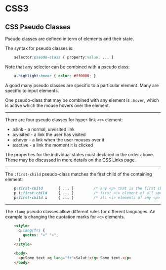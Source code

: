 <!DOCTYPE html>
<html>

<link rel="stylesheet" href="../styles/style-sheet.css" />

<body>

# CSS3

## CSS Pseudo Classes

Pseudo classes are defined in term of elements and their state.

The syntax for pseudo classes is:

```css
    selector:pseudo-class { property:value; ... }
```

Note that any selector can be combined with a pseudo class:

```css
    a.highlight:hover { color: #ff0000; }
```

A good many pseudo classes are specific to a particular element.
Many are specific to input elements.

One pseudo-class that may be combined with any element is `:hover`,
which is active which the mouse hovers over the element.

<hr /><!-- Anchor pseudo classes -->

There are four pseudo classes for hyper-link `<a>` element:

  *  a:link     - a normal, unvisited link
  *  a:visited  - a link the user has visited
  *  a:hover    - a link when the user mouses over it
  *  a:active   - a link the moment it is clicked

The properties for the individual states must declared in the order above.
These may be discussed in more details on the [CSS Links](links.html) page.

<hr /><!-- First Child pseudo class -->

The `:first-child` pseudo-class matches the first child of the containing element:

```css
    p:first-child       { ... }         /* any <p> that is the first child of any other element */
    p i:first-child     { ... }         /* first <i> element of all <p> elements */
    p:first-child i     { ... }         /* all <i> elements of any <p> element that is a first child */
```

<hr /><!-- Lang pseudo class -->

The `:lang` pseudo classes allow different rules for different languages.
An example is changing the quotation marks for `<q>` elements.

```html
    <style>
      q:lang(fr) {
        quotes: "«" "»";
      }
    </style>

    <body>
      <p>Some text <q lang="fr">Salut!</q> Some text.</p>
    </body>
```

</body>
</html>
